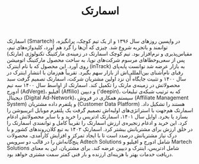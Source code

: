 ﻿---
layout: post
title: اسمارتک
name_en: smartech
company_slug: smartech
logo: 
cover: 
company_count:
founded:
location: ""
total_review: 
total_interview: 
salary_avg: 
salary_min: 
salary_max: 
rate: 
view_count: 
industry: کامپیوتر، فناوری اطلاعات و اینترنت
city: تهران, تهران
size_en: S
size: 11-50 نفر
site: https://smartech.ir/
---

اسمارتک (Smartech) در واپسین روزهای سال ۱۳۹۶ و از یک تیم کوچک، پرانگیزه، توانمند و باتجربه شروع شد. چیزی که آن‌ها را گرد هم آورد، کلیدواژه‌های تیم، مقیاس‌پذیری و نرم‌افزار بود.
تیم کوچک اسمارتک در زمینه‌ی مارکتینگ تکنولوژی (مارتک) پس از سعی‌وخطاهای مرسوم شرکت‌های نوپا، به ساخت محصول مارکتینگ اتومیشن روی آورد. این محصول که با نام اینترک (inTrack) به بازار عرضه شد توانست پابه‌پای رقبای نام‌آشنای بین‌المللی‌اش از بازار سهم بگیرد.
تقریباً هم‌زمان با انتشار اینترک در سال ۱۴۰۰ و تثبیت جایگاه آن نزد اولین مشتریان شرکت، اسمارتک تصمیم گرفت سبد محصولاتش در زمینه‌ی مارتک را تکمیل کند.
اسمارتک از اواسط سال ۱۴۰۰ سه تیم اَدوِرج (AdVerge)، اَفیلیو (Affilio) و دیپین ('deepin)، که به ترتیب شبکه‌ی تبلیغات دیجیتال (Digital Ad-Network)، سیستم همکاری در فروش (Affiliate Management System) و پلتفرم داده مشتریان (Customer Data Platform) هستند را تشکیل داد.
اسمارتک هم‌جهت با استراتژی‌های اولیه‌اش تصمیم گرفت یک پلتفرم موبایل اتریبیوشن را بسازد یا بخرد. اوایل سال ۱۴۰۱، اسمارتک ادتریس را خرید و با سایر محصولاتش ادغام کرد. این خرید و ادغام زنجیره‌ی ارزش اسمارتک را تقریباً کامل و توانمندی اسمارتک را در خلق ارزش برای مشتریانش بیشتر کرد.
اسمارتکِ ۱۴۰۲ به تبع کلان‌روندهای کشور و با درک نیاز مشتریانش درصدد است تا با ایجاد تمرکز و افزایش کارآمدی، محصولات پنج‌گانه‌اش را در قالب دو سرویس Adtech Solutions شامل ادورج و افیلیو و Martech Solutions شامل ادتریس، اینترک و دیپین عرضه کند. برای مشتریان، این به معنای دریافت خدمات بهتر با هزینه‌‌ای ارزنده‌ و بار فنی کمتر سمت مشتری خواهد بود.